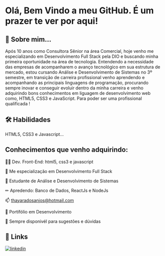 # Olá, Bem Vindo a meu GitHub. É um prazer te ver por aqui! 

## 🚀 Sobre mim...
Após 10 anos como Consultora Sênior na área Comercial, hoje venho me especializando em Desenvolvimento Full Stack pela DIO e buscando minha primeira oportunidade na área de tecnologia. 
Entendendo a necessidade das empresas de acompanharem o avanço tecnológico em sua estrutura de mercado, estou cursando Análise e Desenvolvimento de Sistemas no 3º semestre, em transição de carreira profissional venho aprendendo e acompanhando as principais linguagens de programação, procurando sempre inovar e conseguir evoluir dentro da minha carreira e venho adquirindo bons conhecimentos em liguagem de desenvolvimento web como,  HTML5, CSS3 e JavaScript.
Para poder ser uma profissional qualificada !


## 🛠 Habilidades
HTML5, CSS3 e Javascript...


## Conhecimentos que venho adquirindo:
👩‍💻 Dev. Front-End: html5, css3 e javascript

🧠 Me especialização em Desenvolvimento Full Stack

📖 Estudante de Análise e Desenvolvimento de Sistemas

✏ Apredendo: Banco de Dados, ReactJs e NodeJs

📫 thayaradosanjos@hotmail.com

🔧 Portifólio em Desenvolvimento

🤔 Sempre disponivél para sugestões e dúvidas




## 🔗 Links

[![linkedin](https://img.shields.io/badge/linkedin-0A66C2?style=for-the-badge&logo=linkedin&logoColor=white)](https://www.linkedin.com/in/thayara-dos-anjos-156a6b212/)
